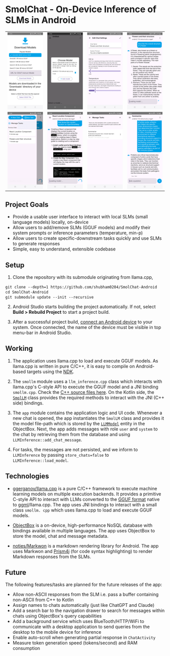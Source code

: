 # SmolChat - On-Device Inference of SLMs in Android

<table>
<tr>
<td>
<img src="resources/app_screenshots/pic1.png" alt="app_img_01">
</td>
<td>
<img src="resources/app_screenshots/pic2.png" alt="app_img_02">
</td>
<td>
<img src="resources/app_screenshots/pic3.png" alt="app_img_03">
</td>
<td>
<img src="resources/app_screenshots/pic4.png" alt="app_img_03">
</td>
</tr>
<tr>
<td>
<img src="resources/app_screenshots/pic5.png" alt="app_img_04">
</td>
<td>
<img src="resources/app_screenshots/pic6.png" alt="app_img_05">
</td>
<td>
<img src="resources/app_screenshots/pic7.png" alt="app_img_06">
</td>
<td>
<img src="resources/app_screenshots/pic8.png" alt="app_img_07">
</td>
</tr>
</table>

## Project Goals

- Provide a usable user interface to interact with local SLMs (small language models) locally, on-device
- Allow users to add/remove SLMs (GGUF models) and modify their system prompts or inference parameters (temperature, 
  min-p)
- Allow users to create specific-downstream tasks quickly and use SLMs to generate responses
- Simple, easy to understand, extensible codebase

## Setup

1. Clone the repository with its submodule originating from llama.cpp,

```commandline
git clone --depth=1 https://github.com/shubham0204/SmolChat-Android
cd SmolChat-Android
git submodule update --init --recursive
```

2. Android Studio starts building the project automatically. If not, select **Build > Rebuild Project** to start a project build.

3. After a successful project build, [connect an Android device](https://developer.android.com/studio/run/device) to your system. Once connected, the name of the device must be visible in top menu-bar in Android Studio.

## Working

1. The application uses llama.cpp to load and execute GGUF models. As llama.cpp is written in pure C/C++, it is easy 
   to compile on Android-based targets using the [NDK](https://developer.android.com/ndk). 

2. The `smollm` module uses a `llm_inference.cpp` class which interacts with llama.cpp's C-style API to execute the 
   GGUF model and a JNI binding `smollm.cpp`. Check the [C++ source files here](https://github.com/shubham0204/SmolChat-Android/tree/main/smollm/src/main/cpp). On the Kotlin side, the [`SmolLM`](https://github.com/shubham0204/SmolChat-Android/blob/main/smollm/src/main/java/io/shubham0204/smollm/SmolLM.kt) class provides 
   the required methods to interact with the JNI (C++ side) bindings.

3. The `app` module contains the application logic and UI code. Whenever a new chat is opened, the app instantiates 
   the `SmolLM` class and provides it the model file-path which is stored by the [`LLMModel`](https://github.com/shubham0204/SmolChat-Android/blob/main/app/src/main/java/io/shubham0204/smollmandroid/data/DataModels.kt) entity in the ObjectBox.
   Next, the app adds messages with role `user` and `system` to the chat by retrieving them from the database and 
   using `LLMInference::add_chat_message`.

4. For tasks, the messages are not persisted, and we inform to `LLMInference` by passing `store_chats=false` to 
   `LLMInference::load_model`.

## Technologies

* [ggerganov/llama.cpp](https://github.com/ggerganov/llama.cpp) is a pure C/C++ framework to execute machine learning 
  models on multiple execution backends. It provides a primitive C-style API to interact with LLMs 
  converted to the [GGUF format](https://github.com/ggerganov/ggml/blob/master/docs/gguf.md) native to [ggml](https://github.com/ggerganov/ggml)/llama.cpp. The app uses JNI bindings to interact with a small class `smollm.
  cpp` which uses llama.cpp to load and execute GGUF models.

* [ObjectBox](https://objectbox.io) is a on-device, high-performance NoSQL database with bindings available in multiple 
  languages. The app 
  uses ObjectBox to store the model, chat and message metadata.

* [noties/Markwon](https://github.com/noties/Markwon) is a markdown rendering library for Android. The app uses 
  Markwon and [Prism4j](https://github.com/noties/Prism4j) (for code syntax highlighting) to render Markdown responses 
  from the SLMs.

## Future

The following features/tasks are planned for the future releases of the app:

- Allow non-ASCII responses from the SLM i.e. pass a buffer containing non-ASCII from C++ to Kotlin
- Assign names to chats automatically (just like ChatGPT and Claude)
- Add a search bar to the navigation drawer to search for messages within chats using ObjectBox's query capabilities
- Add a background service which uses BlueTooth/HTTP/WiFi to communicate with a desktop application to send queries 
  from the desktop to the mobile device for inference
- Enable auto-scroll when generating partial response in `ChatActivity`
- Measure token generation speed (tokens/second) and RAM consumption